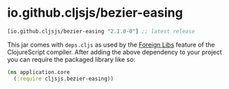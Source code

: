 # io.github.cljsjs/bezier-easing

[](dependency)
```clojure
[io.github.cljsjs/bezier-easing "2.1.0-0"] ;; latest release
```
[](/dependency)

This jar comes with `deps.cljs` as used by the [Foreign Libs][flibs] feature
of the ClojureScript compiler. After adding the above dependency to your project
you can require the packaged library like so:

```clojure
(ns application.core
  (:require cljsjs.bezier-easing))
```

[flibs]: https://clojurescript.org/reference/packaging-foreign-deps
